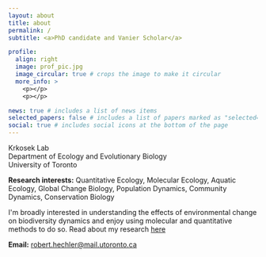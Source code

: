 ```yaml
---
layout: about
title: about
permalink: /
subtitle: <a>PhD candidate and Vanier Scholar</a> 

profile:
  align: right
  image: prof_pic.jpg
  image_circular: true # crops the image to make it circular
  more_info: >
    <p></p>
    <p></p>

news: true # includes a list of news items
selected_papers: false # includes a list of papers marked as "selected={true}"
social: true # includes social icons at the bottom of the page
---
```

Krkosek Lab<br>
Department of Ecology and Evolutionary Biology<br>
University of Toronto<br>

**Research interests:** Quantitative Ecology, Molecular Ecology, Aquatic Ecology, Global Change Biology, Population Dynamics, Community Dynamics, Conservation Biology

I'm broadly interested in understanding the effects of environmental change on biodiversity dynamics and enjoy using molecular and quantitative methods to do so. Read about my research [here](https://roberthechler.github.io/research/)

**Email:** robert.hechler@mail.utoronto.ca



